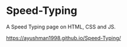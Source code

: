 # Speed-Typing
A Speed Typing page on HTML, CSS and JS.

https://ayushman1998.github.io/Speed-Typing/
